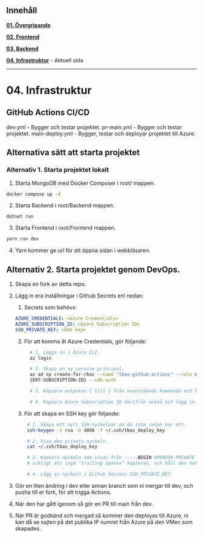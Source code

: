 ﻿
## Innehåll

**[01. Övergripande](01.%20Övergripande.md)**

**[02. Frontend](02.%20Frontend.md)**

**[03. Backend](03.%20Bäckend.md)**

**[04. Infrastruktur](04.%20Infrastruktur.md)** - Aktuell sida

---

# 04. Infrastruktur

## GitHub Actions CI/CD
dev.yml - Bygger och testar projektet.
pr-main.yml - Bygger och testar projektet.
main-deploy.yml - Bygger, testar och deployar projektet till Azure.


## Alternativa sätt att starta projektet

### Alternativ 1. Starta projektet lokalt

1. Starta MongoDB med Docker Composer i root/ mappen.
```bash
docker compose up -d
```

2. Starta Backend i root/Backend mappen.
```bas
dotnet run
```

3. Starta Frontend i root/Frontend mappen.
```bash
yarn run dev
```

4. Yarn kommer ge url för att öppna sidan i webbläsaren.


## Alternativ 2. Starta projektet genom DevOps.
1. Skapa en fork av detta repo.
2. Lägg in era inställningar i Github Secrets enl nedan:

    1. Secrets som behövs:
    ```yaml
    AZURE_CREDENTIALS: <Azure Credentials>
    AZURE_SUBSCRIPTION_ID: <Azure Subscription ID>
    SSH_PRIVATE_KEY: <SSH key>
    ```

    2. För att komma åt Azure Credentials, gör följande:
        ```bash
          # 1. Logga in i Azure CLI.
          az login
       
          # 2. Skapa en ny service principal.
          az ad sp create-for-rbac --name "tbas-github-actions" --role contributor --scopes /subscriptions/
          {ERT-SUBSCRIPTION-ID} --sdk-auth
 
          # 3. Kopiera outputen { till } från ovanstående kommando och lägg in i Github Secrets AZURE_CREDENTIALS.
       
          # 4. Kopiera Azure Subscription ID därifrån också och lägg in i Github Secrets SUBSCRIPTION_ID.
       ```

    3. För att skapa en SSH key gör följande:
        ```bash
         # 1. Skapa ett nytt SSH-nyckelpar om du inte redan har ett.
         ssh-keygen -t rsa -b 4096 -f ~/.ssh/tbas_deploy_key
    
         # 2. Visa den privata nyckeln.
         cat ~/.ssh/tbas_deploy_key
    
         # 3. Kopiera nyckeln som visas från -----BEGIN OPENSSH PRIVATE KEY----- till -----END OPENSSH PRIVATE KEY-----,
         # viktigt att inga "trailing spaces" kopieras, och håll den hemlig.
    
         # 4. Lägg in nyckeln i Github Secrets SSH_PRIVATE_KEY.
       ```

3. Gör en liten ändring i dev eller annan branch som ni mergar till dev, och pusha till er fork, för att trigga Actions.

4. När den har gått igenom så gör en PR till main från dev.

5. När PR är godkänd och mergad så kommer den deployas till Azure, ni kan då se sajten på det publika IP numret från
   Azure på den VMen som skapades.

